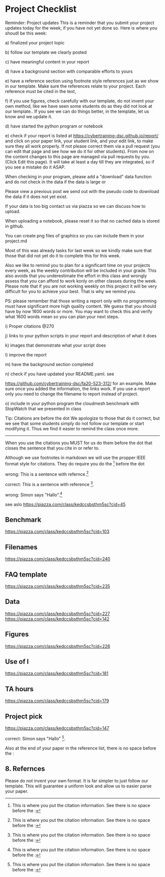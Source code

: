 # Project Checklist

Reminder: Project updates
This is a reminder that you submit your project updates today for the week, if you have not yet done so. Here is where you shoudl be this week:

a) finalized your project topic

b) follow our template we clearly posted

c) have meaningful content in your report

d) have a background section with comparable efforts to yours

e) have a reference section using footnote style references just as we show in our template. Make sure the references relate to your project. Each reference must be cited in the text,

f) If you use figures, check carefully with our template, do not invent your own method, like we have seen some students do as they did not look at our template.. If you see we can do things better, in the template, let us know and we update it.

d) have started the python program or notebook

e) check if your report is listed at https://cybertraining-dsc.github.io/report/ and click on your paper link, your student link, and your edit link, to make sure they all work properly. If not please correct them via a pull request (you can edit that page and see how we do it for other students). From now on the content changes to this page are managed via pull requests by you. (Click Edit this page). It will take at least a day till they are integrated, so if you see a mistake do it ASAP.

When checking in your program, please add a "download" data function and do not check in the data if the data is large or

Please view a previous post we send out with the pseudo code to download the data if it does not yet exist.

If your data is too big contact us via piazza so we can discuss how to upload.

When uploading a notebook, please reset it so that no cached data is stored in github.

You can create png files of graphics so you can include them in your project.md

Most of this  was already tasks for last week so we kindly make sure that those  that did not yet do it to complete this for this week.

Also we like to remind you to plan for a significant time on your projects every week, as the weekly contribution will be included in your grade. This also avoids that you underestimate the effort in this class and wrongly assess that you can afford to work konly on other classes during the week. Please note that if you are not working weekly on this project it will be very difficult for you to achieve your best. That is why we remind you.

PS: please remember that those writing a report only with no programming must have significant more high quality content. We guess that you  should have by now 1600 words or more. You may want to check this and verify what 1600 words mean so you can plan your next steps.

i) Proper citations @270

j) links to your python scripts in your report and description of what it does 

k) images that demonstrate what your script does

l) improve the report

m) have the background section completed

n) check if you have updated your README.yaml. see 

https://github.com/cybertraining-dsc/fa20-523-312/ for an example. Make sure once you added the information, the links work. If you use a report only you need to change the filename to report instead of project.

o) include in your python program the cloudmesh benchmark with StopWatch that we presented in class 


Tip: Citations are before the dot
We apologize to those that do it correct, but we see that some students simply do not follow our template or start modifying it. Thus we find it easier to remind the class once more.

----------------------------------------------

When you use the citations you MUST for us do them before the dot that closes the sentence that you cite in or refer to.

Although we use footnotes in markdown we will use the propper IEEE format style for citations. They do require you do the [^1] before the dot

wrong: This is a sentence with refernce.[^1]

correct: This is a sentence with reference [^1].

wrong: Simon says "Hallo".[^1]

see aslo https://piazza.com/class/kedccsbsthm5sc?cid=45

## Benchmark

https://piazza.com/class/kedccsbsthm5sc?cid=103

## Filenames

https://piazza.com/class/kedccsbsthm5sc?cid=240

## FAQ template

https://piazza.com/class/kedccsbsthm5sc?cid=235

## Data 

https://piazza.com/class/kedccsbsthm5sc?cid=227
https://piazza.com/class/kedccsbsthm5sc?cid=142

## Figures

https://piazza.com/class/kedccsbsthm5sc?cid=226

## Use of I

https://piazza.com/class/kedccsbsthm5sc?cid=181

## TA hours

https://piazza.com/class/kedccsbsthm5sc?cid=179

## Project pick

https://piazza.com/class/kedccsbsthm5sc?cid=147

correct: Simon says "Hallo" [^1].

Also at the end of your paper in the reference list, there is no space before the :

## 8. Refernces

[^1]:  This is where you put the citation information. See there is no space before the :

Please do not invent your own format. It is far simpler to just follow our template. This will guarantee a uniform look and allow us to easier parse your paper.

